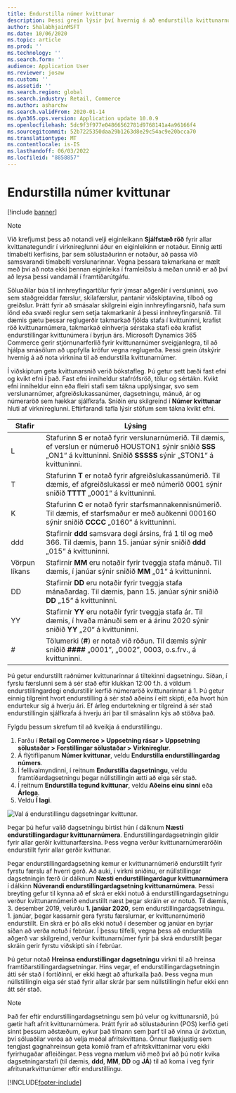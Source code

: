 ```yaml
---
title: Endurstilla númer kvittunar
description: Þessi grein lýsir því hvernig á að endurstilla kvittunarnúmerin sem eru notuð fyrir ýmsar aðgerðir á tiltekinni dagsetningu (til dæmis reikningsár eða almanaksár).
author: ShalabhjainMSFT
ms.date: 10/06/2020
ms.topic: article
ms.prod: ''
ms.technology: ''
ms.search.form: ''
audience: Application User
ms.reviewer: josaw
ms.custom: ''
ms.assetid: ''
ms.search.region: global
ms.search.industry: Retail, Commerce
ms.author: asharchw
ms.search.validFrom: 2020-01-14
ms.dyn365.ops.version: Application update 10.0.9
ms.openlocfilehash: 5dc9f3f977e04866562781d9768141a4a96166f4
ms.sourcegitcommit: 52b7225350daa29b1263d8e29c54ac9e20bcca70
ms.translationtype: MT
ms.contentlocale: is-IS
ms.lasthandoff: 06/03/2022
ms.locfileid: "8858857"
---
```

# <a name="reset-receipt-numbers"></a>Endurstilla númer kvittunar 

[!include [banner](includes/banner.md)]

> [!NOTE]
> Við krefjumst þess að notandi velji eiginleikann **Sjálfstæð röð** fyrir allar kvittanategundir í virknireglunni áður en eiginleikinn er notaður. Einnig ætti tímabelti kerfisins, þar sem sölustaðurinn er notaður, að passa við samsvarandi tímabelti verslunarinnar. Vegna þessara takmarkana er mælt með því að nota ekki þennan eiginleika í framleiðslu á meðan unnið er að því að leysa þessi vandamál í framtíðarútgáfu. 

Söluaðilar búa til innhreyfingartölur fyrir ýmsar aðgerðir í versluninni, svo sem staðgreiddar færslur, skilafærslur, pantanir viðskiptavina, tilboð og greiðslur. Þrátt fyrir að smásalar skilgreini eigin innhreyfingarsnið, hafa sum lönd eða svæði reglur sem setja takmarkanir á þessi innhreyfingarsnið. Til dæmis gætu þessar reglugerðir takmarkað fjölda stafa í kvittuninni, krafist röð kvittunarnúmera, takmarkað einhverja sérstaka stafi eða krafist endurstillingar kvittunúmera í byrjun árs. Microsoft Dynamics 365 Commerce gerir stjórnunarferlið fyrir kvittunarnúmer sveigjanlegra, til að hjálpa smásölum að uppfylla kröfur vegna reglugerða. Þessi grein útskýrir hvernig á að nota virknina til að endurstilla kvittunarnúmer.

Í viðskiptum geta kvittunarsnið verið bókstafleg. Þú getur sett bæði fast efni og kvikt efni í það. Fast efni inniheldur stafrófsröð, tölur og sértákn. Kvikt efni inniheldur einn eða fleiri stafi sem tákna upplýsingar, svo sem verslunarnúmer, afgreiðslukassanúmer, dagsetningu, mánuð, ár og númeraröð sem hækkar sjálfkrafa. Sniðin eru skilgreind í **Númer kvittunar** hluti af virknireglunni. Eftirfarandi tafla lýsir stöfum sem tákna kvikt efni.

| Stafir | Lýsing |
|------------|-------------|
| L          | Stafurinn **S** er notað fyrir verslunarnúmerið. Til dæmis, ef verslun er númeruð HOUSTON1 sýnir sniðið **SSS** „ON1“ á kvittuninni. Sniðið **SSSSS** sýnir „STON1“ á kvittuninni. |
| T          | Stafurinn **T** er notað fyrir afgreiðslukassanúmerið. Til dæmis, ef afgreiðslukassi er með númerið 0001 sýnir sniðið **TTTT** „0001“ á kvittuninni. |
| K          | Stafurinn **C** er notað fyrir starfsmannakennisnúmerið. Til dæmis, ef starfsmaður er með auðkenni 000160 sýnir sniðið **CCCC** „0160“ á kvittuninni. |
| ddd        | Stafirnir **ddd** samsvara degi ársins, frá 1 til og með 366. Til dæmis, þann 15. janúar sýnir sniðið **ddd** „015“ á kvittuninni. |
| Vörpun líkans         | Stafirnir **MM** eru notaðir fyrir tveggja stafa mánuð. Til dæmis, í janúar sýnir sniðið **MM** „01“ á kvittuninni. |
| DD         | Stafirnir **DD** eru notaðir fyrir tveggja stafa mánaðardag. Til dæmis, þann 15. janúar sýnir sniðið **DD** „15“ á kvittuninni. |
| YY         | Stafirnir **YY** eru notaðir fyrir tveggja stafa ár. Til dæmis, í hvaða mánuði sem er á árinu 2020 sýnir sniðið **YY** „20“ á kvittuninni. |
| \#         | Tölumerki (**\#**) er notað við röðun. Til dæmis sýnir sniðið **####** „0001”, „0002”, 0003, o.s.frv., á kvittuninni. |

Þú getur endurstillt raðnúmer kvittunarinnar á tiltekinni dagsetningu. Síðan, í fyrslu færslunni sem á sér stað eftir klukkan 12:00 f.h. á völdum endurstillingardegi endurstillir kerfið númeraröð kvittunarinnar á 1. Þú getur einnig tilgreint hvort endurstilling á sér stað aðeins í eitt skipti, eða hvort hún endurtekur sig á hverju ári. Ef árleg endurtekning er tilgreind á sér stað endurstillingin sjálfkrafa á hverju ári þar til smásalinn kýs að stöðva það. 

Fylgdu þessum skrefum til að kveikja á endurstillingu.

1. Farðu í **Retail og Commerce \> Uppsetning rásar \> Uppsetning sölustaðar \> Forstillingar sölustaðar \> Virknireglur**.
1. Á flýtiflipanum **Númer kvittunar**, veldu **Endurstilla endurstillingardag númers**.
1. Í fellivalmyndinni, í reitnum **Endurstilla dagsetningu**, veldu framtíðardagsetningu þegar núllstillingin ætti að eiga sér stað.
1. Í reitnum **Endurstilla tegund kvittunar**, veldu **Aðeins einu sinni** eða **Árlega**.
1. Veldu **Í lagi**.

![Val á endurstillingu dagsetningar kvittunar.](media/Enable_receipt_reset.png "Val á endurstillingu dagsetningar kvittunar")

Þegar þú hefur valið dagsetningu birtist hún í dálknum **Næsti endurstillingardagur kvittunarnúmera**. Endurstillingardagsetningin gildir fyrir allar gerðir kvittunarfærslna. Þess vegna verður kvittunarnúmeraröðin endurstillt fyrir allar gerðir kvittunar.

Þegar endurstillingardagsetning kemur er kvittunarnúmerið endurstillt fyrir fyrstu færslu af hverri gerð. Að auki, í virkni sniðinu, er núllstillingar dagsetningin færð úr dálknum **Næsti endurstillingardagur kvittunarnúmera** í dálkinn **Núverandi endurstillingardagsetning kvittunarnúmera**. Þessi breyting gefur til kynna að ef skrá er ekki notuð á endurstillingardagsetningu verður kvittunarnúmerið endurstillt næst þegar skráin er *er* notuð. Til dæmis, 3. desember 2019, velurðu **1. janúar 2020**, sem endurstillingardagsetningu. 1. janúar, þegar kassarnir gera fyrstu færslurnar, er kvittunarnúmerið endurstillt. Ein skrá er þó alls ekki notuð í desember og janúar en byrjar síðan að verða notuð í febrúar. Í þessu tilfelli, vegna þess að endurstilla aðgerð var skilgreind, verður kvittunarnúmer fyrir þá skrá endurstillt þegar skráin gerir fyrstu viðskipti sín í febrúar.

Þú getur notað **Hreinsa endurstillingar dagsetningu** virkni til að hreinsa framtíðarstillingardagsetningar. Hins vegar, ef endurstillingardagsetningin átti sér stað í fortíðinni, er ekki hægt að afturkalla það. Þess vegna mun núllstillingin eiga sér stað fyrir allar skrár þar sem núllstillingin hefur ekki enn átt sér stað.

> [!NOTE]
> Það fer eftir endurstillingardagsetningu sem þú velur og kvittunarsnið, þú gætir haft afrit kvittunarnúmera. Þrátt fyrir að sölustaðurinn (POS) kerfið geti sinnt þessum aðstæðum, eykur það tímann sem þarf til að vinna úr ávöxtun, því söluaðilar verða að velja meðal afritskvittana. Önnur flækjustig sem tengjast gagnahreinsun geta komið fram ef afritskvittanirnar voru ekki fyrirhugaðar afleiðingar. Þess vegna mælum við með því að þú notir kvika dagsetningarstafi (til dæmis, **ddd**, **MM**, **DD** og **JÁ**) til að koma í veg fyrir afritunarkvittunúmer eftir endurstillingu.


[!INCLUDE[footer-include](../includes/footer-banner.md)]